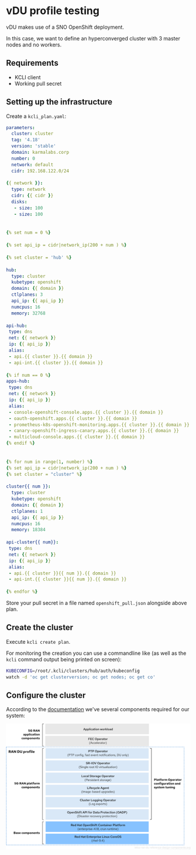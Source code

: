 # vDU profile testing

vDU makes use of a SNO OpenShift deployment.

In this case, we want to define an hyperconverged cluster with 3 master nodes and no workers.

## Requirements

- KCLI client
- Working pull secret

## Setting up the infrastructure

Create a `kcli_plan.yaml`:

```yaml
parameters:
  cluster: cluster
  tag: '4.18'
  version: 'stable'
  domain: karmalabs.corp
  number: 0
  network: default
  cidr: 192.168.122.0/24

{{ network }}:
  type: network
  cidr: {{ cidr }}
  disks:
   - size: 100
   - size: 100


{% set num = 0 %}

{% set api_ip = cidr|network_ip(200 + num ) %}

{% set cluster = 'hub' %}

hub:
  type: cluster
  kubetype: openshift
  domain: {{ domain }}
  ctlplanes: 3
  api_ip: {{ api_ip }}
  numcpus: 16
  memory: 32768

api-hub:
 type: dns
 net: {{ network }}
 ip: {{ api_ip }}
 alias:
 - api.{{ cluster }}.{{ domain }}
 - api-int.{{ cluster }}.{{ domain }}

{% if num == 0 %}
apps-hub:
 type: dns
 net: {{ network }}
 ip: {{ api_ip }}
 alias:
 - console-openshift-console.apps.{{ cluster }}.{{ domain }}
 - oauth-openshift.apps.{{ cluster }}.{{ domain }}
 - prometheus-k8s-openshift-monitoring.apps.{{ cluster }}.{{ domain }}
 - canary-openshift-ingress-canary.apps.{{ cluster }}.{{ domain }}
 - multicloud-console.apps.{{ cluster }}.{{ domain }}
{% endif %}


{% for num in range(1, number) %}
{% set api_ip = cidr|network_ip(200 + num ) %}
{% set cluster = "cluster" %}

cluster{{ num }}:
  type: cluster
  kubetype: openshift
  domain: {{ domain }}
  ctlplanes: 1
  api_ip: {{ api_ip }}
  numcpus: 16
  memory: 18384

api-cluster{{ num}}:
 type: dns
 net: {{ network }}
 ip: {{ api_ip }}
 alias:
 - api.{{ cluster }}{{ num }}.{{ domain }}
 - api-int.{{ cluster }}{{ num }}.{{ domain }}

{% endfor %}

```

Store your pull secret in a file named `openshift_pull.json` alongside above plan.

## Create the cluster

Execute `kcli create plan`.

For monitoring the creation you can use a commandline like (as well as the `kcli` command output being printed on screen):

```sh
KUBECONFIG=/root/.kcli/clusters/hub/auth/kubeconfig
watch -d 'oc get clusterversion; oc get nodes; oc get co'
```

## Configure the cluster

According to the [documentation](https://docs.redhat.com/en/documentation/openshift_container_platform/4.18/html-single/scalability_and_performance/index#telco-ran-du-reference-design-components_telco-ran-du) we've several components required for our system:

![DU Profile schema](du.png)
